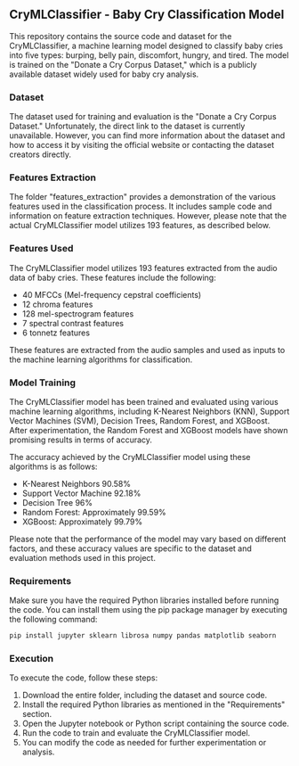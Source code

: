 ## CryMLClassifier - Baby Cry Classification Model

This repository contains the source code and dataset for the CryMLClassifier, a machine learning model designed to classify baby cries into five types: burping, belly pain, discomfort, hungry, and tired. The model is trained on the "Donate a Cry Corpus Dataset," which is a publicly available dataset widely used for baby cry analysis.

### Dataset
The dataset used for training and evaluation is the "Donate a Cry Corpus Dataset." Unfortunately, the direct link to the dataset is currently unavailable. However, you can find more information about the dataset and how to access it by visiting the official website or contacting the dataset creators directly.

### Features Extraction
The folder "features_extraction" provides a demonstration of the various features used in the classification process. It includes sample code and information on feature extraction techniques. However, please note that the actual CryMLClassifier model utilizes 193 features, as described below.

### Features Used
The CryMLClassifier model utilizes 193 features extracted from the audio data of baby cries. These features include the following:

- 40 MFCCs (Mel-frequency cepstral coefficients)
- 12 chroma features
- 128 mel-spectrogram features
- 7 spectral contrast features
- 6 tonnetz features

These features are extracted from the audio samples and used as inputs to the machine learning algorithms for classification.

### Model Training
The CryMLClassifier model has been trained and evaluated using various machine learning algorithms, including K-Nearest Neighbors (KNN), Support Vector Machines (SVM), Decision Trees, Random Forest, and XGBoost. After experimentation, the Random Forest and XGBoost models have shown promising results in terms of accuracy.

The accuracy achieved by the CryMLClassifier model using these algorithms is as follows:
- K-Nearest Neighbors 90.58%
- Support Vector Machine 92.18%
- Decision Tree 96%
- Random Forest: Approximately 99.59%
- XGBoost: Approximately 99.79%

Please note that the performance of the model may vary based on different factors, and these accuracy values are specific to the dataset and evaluation methods used in this project.

### Requirements
Make sure you have the required Python libraries installed before running the code. You can install them using the pip package manager by executing the following command:

```bash
pip install jupyter sklearn librosa numpy pandas matplotlib seaborn
```

### Execution
To execute the code, follow these steps:

1. Download the entire folder, including the dataset and source code.
2. Install the required Python libraries as mentioned in the "Requirements" section.
3. Open the Jupyter notebook or Python script containing the source code.
4. Run the code to train and evaluate the CryMLClassifier model.
5. You can modify the code as needed for further experimentation or analysis.

